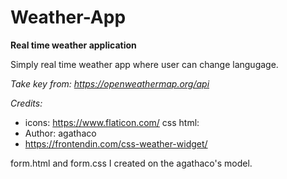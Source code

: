 # Weather-App
**Real time weather application**

Simply real time weather app where user can change langugage.

*Take key from: https://openweathermap.org/api*



*Credits:*
- icons: https://www.flaticon.com/
css html:
- Author: agathaco 
- https://frontendin.com/css-weather-widget/

form.html and form.css I created on the agathaco's model.